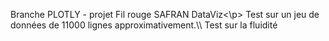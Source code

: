 <p>Branche PLOTLY - projet Fil rouge SAFRAN DataViz<\p>
Test sur un jeu de données de 11000 lignes approximativement.\\
Test sur la fluidité
